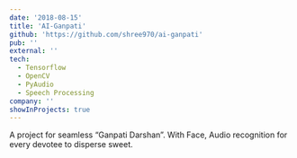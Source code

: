 ```yaml
---
date: '2018-08-15'
title: 'AI-Ganpati'
github: 'https://github.com/shree970/ai-ganpati'
pub: ''
external: ''
tech:
  - Tensorflow
  - OpenCV
  - PyAudio
  - Speech Processing
company: ''
showInProjects: true
---
```


A project for seamless “Ganpati Darshan”. With Face, Audio recognition for every
devotee to disperse sweet.


